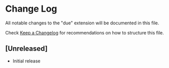 # Change Log

All notable changes to the "due" extension will be documented in this file.

Check [Keep a Changelog](http://keepachangelog.com/) for recommendations on how to structure this file.

## [Unreleased]

- Initial release